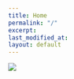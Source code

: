 ```yaml
---
title: Home
permalink: "/"
excerpt: 
last_modified_at: 
layout: default
---
```

<img src="https://clever-hugle-2c32c1.netlify.app/images/ex8b1192.jpg">